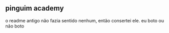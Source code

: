## pinguim academy

o readme antigo não fazia sentido nenhum, então consertei ele.
eu boto ou não boto
